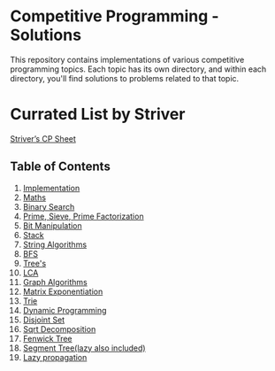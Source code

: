 # Competitive Programming - Solutions

This repository contains implementations of various competitive programming topics. Each topic has its own directory, and within each directory, you'll find solutions to problems related to that topic.
# Currated List by Striver
[Striver’s CP Sheet](https://takeuforward.org/interview-experience/strivers-cp-sheet/)

## Table of Contents

1. [Implementation](01.%20Implementation-Constructive)
2. [Maths](02.%20Maths)
3. [Binary Search](03.%20Binary%20Search)
4. [Prime, Sieve, Prime Factorization](04.%20Prime,%20Sieve,%20Prime%20Factorisation)
5. [Bit Manipulation](05.%20Bit%20Manipulation)
6. [Stack](06.%20Stack)
7. [String Algorithms](07.%20String%20Algorithms)
8. [BFS](08.%20BFS)
9. [Tree's](09.%20Tree's)
10. [LCA](10.%20LCA)
11. [Graph Algorithms](11.%20Graph%20Algorithms)
12. [Matrix Exponentiation](12.%20Matrix%20Exponentiation)
13. [Trie](13.%20Trie)
14. [Dynamic Programming](14.%20Dynamic%20Programming)
15. [Disjoint Set](15.%20Disjoint%20Set)
16. [Sqrt Decomposition](16.%20Sqrt%20Decomposition)
17. [Fenwick Tree](17.%20Fenwick%20Tree)
18. [Segment Tree(lazy also included)](18.%20Segment%20Tree(lazy%20also%20included))
19. [Lazy propagation](19.%20Lazy%20propagation)
